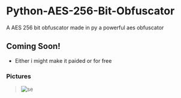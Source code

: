 # Python-AES-256-Bit-Obfuscator
A AES 256 bit obfuscator made in py a powerful aes obfuscator

## Coming Soon!
- Either i might make it paided or for free

### Pictures
> ![se](https://files.catbox.moe/56b9sy.png)
